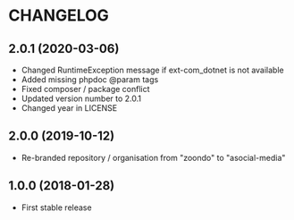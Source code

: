 # CHANGELOG

## 2.0.1 (2020-03-06)

- Changed RuntimeException message if ext-com_dotnet is not available
- Added missing phpdoc @param tags
- Fixed composer / package conflict
- Updated version number to 2.0.1
- Changed year in LICENSE

## 2.0.0 (2019-10-12)

- Re-branded repository / organisation from "zoondo" to "asocial-media"

## 1.0.0 (2018-01-28)

- First stable release
